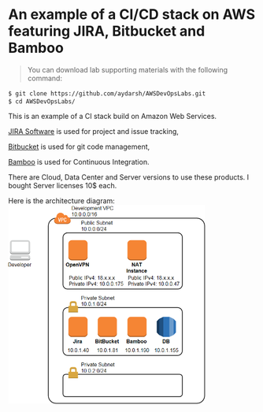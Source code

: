 # An example of a CI/CD stack on AWS featuring JIRA, Bitbucket and Bamboo
> You can download lab supporting materials with the following command:
```shell extension
$ git clone https://github.com/aydarsh/AWSDevOpsLabs.git
$ cd AWSDevOpsLabs/
```

This is an example of a CI stack build on Amazon Web Services.

[JIRA Software](https://www.atlassian.com/software/jira) is used for project and issue tracking,

[Bitbucket](https://www.atlassian.com/software/bitbucket) is used for git code management,

[Bamboo](https://www.atlassian.com/software/bamboo) is used for Continuous Integration.

There are Cloud, Data Center and Server versions to use these products. I bought Server licenses 10$ each.

Here is the architecture diagram:
![Continuous Integration](aws.png)

 
